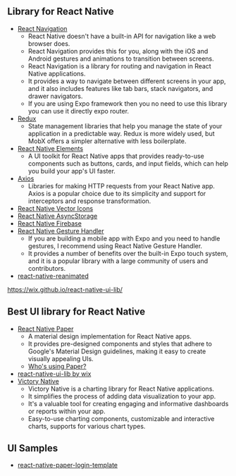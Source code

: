 ## Library for React Native
- [React Navigation](https://reactnavigation.org/)
    - React Native doesn't have a built-in API for navigation like a web browser does. 
    - React Navigation provides this for you, along with the iOS and Android gestures and animations to transition between screens.
    - React Navigation is a library for routing and navigation in React Native applications. 
    - It provides a way to navigate between different screens in your app, and it also includes features like tab bars, stack navigators, and drawer navigators.
    - If you are using Expo framework then you no need to use this library you can use it directly expo router.
- [Redux](https://redux.js.org/)
    - State management libraries that help you manage the state of your application in a predictable way. Redux is more widely used, but MobX offers a simpler alternative with less boilerplate.
- [React Native Elements](https://reactnativeelements.com/)
    - A UI toolkit for React Native apps that provides ready-to-use components such as buttons, cards, and input fields, which can help you build your app's UI faster.
- [Axios](https://axios-http.com/docs/example)
    - Libraries for making HTTP requests from your React Native app. Axios is a popular choice due to its simplicity and support for interceptors and response transformation.
- [React Native Vector Icons](https://oblador.github.io/react-native-vector-icons/)
- [React Native AsyncStorage](https://www.npmjs.com/package/@react-native-async-storage/async-storage)
- [React Native Firebase](https://rnfirebase.io/)
- [React Native Gesture Handler](https://www.npmjs.com/package/react-native-gesture-handler)
    - If you are building a mobile app with Expo and you need to handle gestures, I recommend using React Native Gesture Handler. 
    - It provides a number of benefits over the built-in Expo touch system, and it is a popular library with a large community of users and contributors.
- [react-native-reanimated](https://docs.swmansion.com/react-native-reanimated/)


https://wix.github.io/react-native-ui-lib/
## Best UI library for React Native
- [React Native Paper](https://reactnativepaper.com/)
    - A material design implementation for React Native apps. 
    - It provides pre-designed components and styles that adhere to Google's Material Design guidelines, making it easy to create visually appealing UIs.
    - [Who's using Paper?](https://callstack.github.io/react-native-paper/docs/showcase/)
- [react-native-ui-lib by wix](https://wix.github.io/react-native-ui-lib)
- [Victory Native](https://commerce.nearform.com/open-source/victory-native/)
    - Victory Native is a charting library for React Native applications. 
    - It simplifies the process of adding data visualization to your app. 
    - It's a valuable tool for creating engaging and informative dashboards or reports within your app.
    - Easy-to-use charting components, customizable and interactive charts, supports for various chart types.

## UI Samples
- [react-native-paper-login-template](https://github.com/callstack/react-native-paper-login-template/tree/master)